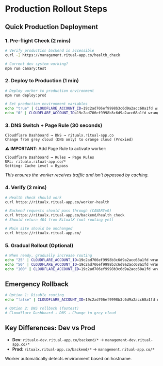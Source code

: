 # Production Rollout Steps

## Quick Production Deployment

### 1. Pre-flight Check (2 mins)
```bash
# Verify production backend is accessible
curl -I https://management.ritual-app.co/health_check

# Current dev system working?
npm run canary:test
```

### 2. Deploy to Production (1 min)
```bash
# Deploy worker to production environment
npm run deploy:prod

# Set production environment variables
echo "true" | CLOUDFLARE_ACCOUNT_ID=19c2ad706ef9998b3c6d9a2acc68a1fd wrangler secret put ROUTING_ENABLED --env=production
echo "0" | CLOUDFLARE_ACCOUNT_ID=19c2ad706ef9998b3c6d9a2acc68a1fd wrangler secret put CANARY_PERCENT --env=production
```

### 3. DNS Switch + Page Rule (30 seconds)
```
Cloudflare Dashboard → DNS → ritualx.ritual-app.co
Change from grey cloud (DNS only) to orange cloud (Proxied)
```

**⚠️ IMPORTANT**: Add Page Rule to activate worker:
```
Cloudflare Dashboard → Rules → Page Rules
URL: ritualx.ritual-app.co/*
Setting: Cache Level = Bypass
```
*This ensures the worker receives traffic and isn't bypassed by caching.*

### 4. Verify (2 mins)
```bash
# Health check should work
curl https://ritualx.ritual-app.co/worker-health

# Backend requests should pass through (CANARY=0)
curl https://ritualx.ritual-app.co/backend/health_check
# Should return 404 from RitualX (not routing yet)

# Main site should be unchanged
curl https://ritualx.ritual-app.co/
```

### 5. Gradual Rollout (Optional)
```bash
# When ready, gradually increase routing
echo "25" | CLOUDFLARE_ACCOUNT_ID=19c2ad706ef9998b3c6d9a2acc68a1fd wrangler secret put CANARY_PERCENT --env=production
echo "50" | CLOUDFLARE_ACCOUNT_ID=19c2ad706ef9998b3c6d9a2acc68a1fd wrangler secret put CANARY_PERCENT --env=production  
echo "100" | CLOUDFLARE_ACCOUNT_ID=19c2ad706ef9998b3c6d9a2acc68a1fd wrangler secret put CANARY_PERCENT --env=production
```

## Emergency Rollback
```bash
# Option 1: Disable routing
echo "false" | CLOUDFLARE_ACCOUNT_ID=19c2ad706ef9998b3c6d9a2acc68a1fd wrangler secret put ROUTING_ENABLED --env=production

# Option 2: DNS rollback (fastest)
# Cloudflare Dashboard → DNS → Change to grey cloud
```

## Key Differences: Dev vs Prod
- **Dev**: `ritualx-dev.ritual-app.co/backend/*` → `management-dev.ritual-app.co/*`
- **Prod**: `ritualx.ritual-app.co/backend/*` → `management.ritual-app.co/*`

Worker automatically detects environment based on hostname.
